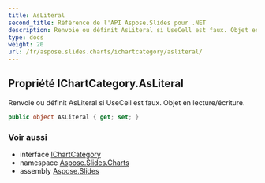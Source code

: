 ```yaml
---
title: AsLiteral
second_title: Référence de l'API Aspose.Slides pour .NET
description: Renvoie ou définit AsLiteral si UseCell est faux. Objet en lecture/écriture.
type: docs
weight: 20
url: /fr/aspose.slides.charts/ichartcategory/asliteral/
---
```


## Propriété IChartCategory.AsLiteral

Renvoie ou définit AsLiteral si UseCell est faux. Objet en lecture/écriture.

```csharp
public object AsLiteral { get; set; }
```

### Voir aussi

* interface [IChartCategory](../../ichartcategory)
* namespace [Aspose.Slides.Charts](../../ichartcategory)
* assembly [Aspose.Slides](../../../)

<!-- NE PAS MODIFIER : généré par xmldocmd pour Aspose.Slides.dll -->
